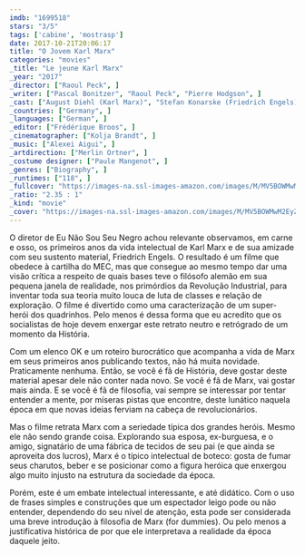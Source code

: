 ```yaml
---
imdb: "1699518"
stars: "3/5"
tags: ['cabine', 'mostrasp']
date: 2017-10-21T20:06:17
title: "O Jovem Karl Marx"
categories: "movies"
_title: "Le jeune Karl Marx"
_year: "2017"
_director: ["Raoul Peck", ]
_writer: ["Pascal Bonitzer", "Raoul Peck", "Pierre Hodgson", ]
_cast: ["August Diehl (Karl Marx)", "Stefan Konarske (Friedrich Engels)", "Vicky Krieps (Jenny von Westphalen)", "Olivier Gourmet (Pierre Proudhon)", "Hannah Steele (Mary Burns)", "Alexander Scheer (Wilhelm Weitling)", "Hans-Uwe Bauer (Arnold Ruge)", "Michael Brandner (Joseph Moll)", "Ivan Franek (Maaikhail Aleksandrovich Bakunin)", ]
_countries: ["Germany", ]
_languages: ["German", ]
_editor: ["Frédérique Broos", ]
_cinematographer: ["Kolja Brandt", ]
_music: ["Alexei Aigui", ]
_artdirection: ["Merlin Ortner", ]
_costume designer: ["Paule Mangenot", ]
_genres: ["Biography", ]
_runtimes: ["118", ]
_fullcover: "https://images-na.ssl-images-amazon.com/images/M/MV5BOWMwM2EyZjEtNGQ3OS00MzE0LTg0NDQtMzM1MjcyZGE0ZmM1L2ltYWdlL2ltYWdlXkEyXkFqcGdeQXVyMjQ3NzUxOTM@.jpg"
_ratio: "2.35 : 1"
_kind: "movie"
_cover: "https://images-na.ssl-images-amazon.com/images/M/MV5BOWMwM2EyZjEtNGQ3OS00MzE0LTg0NDQtMzM1MjcyZGE0ZmM1L2ltYWdlL2ltYWdlXkEyXkFqcGdeQXVyMjQ3NzUxOTM@._V1._SX99_SY140_.jpg"
---
```

O diretor de Eu Não Sou Seu Negro achou relevante observamos, em carne e osso, os primeiros anos da vida intelectual de Karl Marx e de sua amizade com seu sustento material, Friedrich Engels. O resultado é um filme que obedece à cartilha do MEC, mas que consegue ao mesmo tempo dar uma visão crítica a respeito de quais bases teve o filósofo alemão em sua pequena janela de realidade, nos primórdios da Revolução Industrial, para inventar toda sua teoria muito louca de luta de classes e relação de exploração. O filme é divertido como uma caracterização de um super-herói dos quadrinhos. Pelo menos é dessa forma que eu acredito que os socialistas de hoje devem enxergar este retrato neutro e retrógrado de um momento da História.

Com um elenco OK e um roteiro burocrático que acompanha a vida de Marx em seus primeiros anos publicando textos, não há muita novidade. Praticamente nenhuma. Então, se você é fã de História, deve gostar deste material apesar dele não conter nada novo. Se você é fã de Marx, vai gostar mais ainda. E se você é fã de filosofia, vai sempre se interessar por tentar entender a mente, por míseras pistas que encontre, deste lunático naquela época em que novas ideias ferviam na cabeça de revolucionários.

Mas o filme retrata Marx com a seriedade típica dos grandes heróis. Mesmo ele não sendo grande coisa. Explorando sua esposa, ex-burguesa, e o amigo, signatário de uma fábrica de tecidos de seu pai (e que ainda se aproveita dos lucros), Marx é o típico intelectual de boteco: gosta de fumar seus charutos, beber e se posicionar como a figura heróica que enxergou algo muito injusto na estrutura da sociedade da época.

Porém, este é um embate intelectual interessante, e até didático. Com o uso de frases simples e construções que um espectador leigo pode ou não entender, dependendo do seu nível de atenção, esta pode ser considerada uma breve introdução à filosofia de Marx (for dummies). Ou pelo menos a justificativa histórica de por que ele interpretava a realidade da época daquele jeito.
